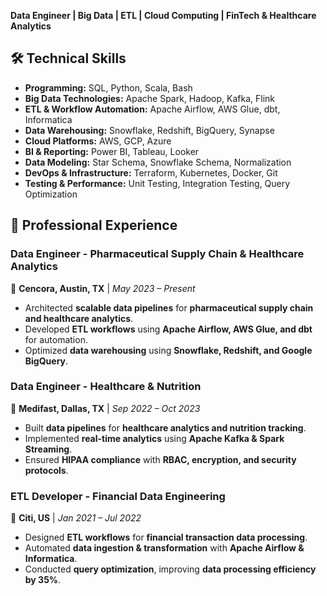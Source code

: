 **Data Engineer | Big Data | ETL | Cloud Computing | FinTech & Healthcare Analytics**  

## 🛠️ **Technical Skills**
- **Programming:** SQL, Python, Scala, Bash  
- **Big Data Technologies:** Apache Spark, Hadoop, Kafka, Flink  
- **ETL & Workflow Automation:** Apache Airflow, AWS Glue, dbt, Informatica  
- **Data Warehousing:** Snowflake, Redshift, BigQuery, Synapse  
- **Cloud Platforms:** AWS, GCP, Azure  
- **BI & Reporting:** Power BI, Tableau, Looker  
- **Data Modeling:** Star Schema, Snowflake Schema, Normalization  
- **DevOps & Infrastructure:** Terraform, Kubernetes, Docker, Git  
- **Testing & Performance:** Unit Testing, Integration Testing, Query Optimization  

## 📌 **Professional Experience**
### **Data Engineer - Pharmaceutical Supply Chain & Healthcare Analytics**  
📍 **Cencora, Austin, TX** | *May 2023 – Present*  
- Architected **scalable data pipelines** for **pharmaceutical supply chain and healthcare analytics**.  
- Developed **ETL workflows** using **Apache Airflow, AWS Glue, and dbt** for automation.  
- Optimized **data warehousing** using **Snowflake, Redshift, and Google BigQuery**.  

### **Data Engineer - Healthcare & Nutrition**  
📍 **Medifast, Dallas, TX** | *Sep 2022 – Oct 2023*  
- Built **data pipelines** for **healthcare analytics and nutrition tracking**.  
- Implemented **real-time analytics** using **Apache Kafka & Spark Streaming**.  
- Ensured **HIPAA compliance** with **RBAC, encryption, and security protocols**.  

### **ETL Developer - Financial Data Engineering**  
📍 **Citi, US** | *Jan 2021 – Jul 2022*  
- Designed **ETL workflows** for **financial transaction data processing**.  
- Automated **data ingestion & transformation** with **Apache Airflow & Informatica**.  
- Conducted **query optimization**, improving **data processing efficiency by 35%**.  
